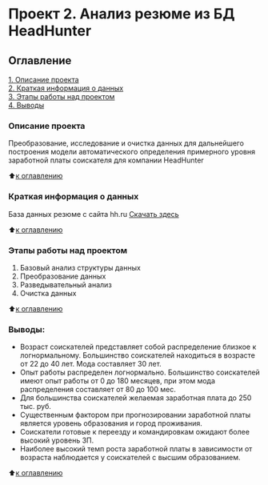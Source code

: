 # Проект 2. Анализ резюме из БД HeadHunter

## Оглавление  
[1. Описание проекта](https://github.com/PapylevMN/sf_data_science/tree/main/Modul_8_hw/README.md#Описание-проекта)  
[2. Краткая информация о данных](https://github.com/PapylevMN/sf_data_science/tree/main/Modul_8_hw/README.md#Краткая-информация-о-данных)  
[3. Этапы работы над проектом](https://github.com/PapylevMN/sf_data_science/tree/main/Modul_8_hw/README.md#Этапы-работы-над-проектом)  
[4. Выводы](https://github.com/PapylevMN/sf_data_science/tree/main/Modul_8_hw/README.md#Выводы) 

### Описание проекта    
Преобразование, исследование и очистка данных для дальнейшего построения модели автоматического определения примерного уровня заработной платы соискателя для компании HeadHunter

:arrow_up:[к оглавлению](https://github.com/PapylevMN/sf_data_science/tree/main/Modul_8_hw/README.md#Оглавление)


### Краткая информация о данных
База данных резюме с сайта hh.ru
[Скачать здесь](https://drive.google.com/file/d/1Kb78mAWYKcYlellTGhIjPI-bCcKbGuTn/view?usp=sharing)
  
:arrow_up:[к оглавлению](https://github.com/PapylevMN/sf_data_science/tree/main/Modul_8_hw/README.md#Оглавление)


### Этапы работы над проектом  
1. Базовый анализ структуры данных
2. Преобразование данных
3. Разведывательный анализ
4. Очистка данных

:arrow_up:[к оглавлению](https://github.com/PapylevMN/sf_data_science/tree/main/Modul_8_hw/README.md#Оглавление)


### Выводы:  
* Возраст соискателей представляет собой распределение близкое к логнормальному. Большинство соискателей находиться в возрасте от 22 до 40 лет. Мода составляет 30 лет. 
* Опыт работы распределен логнормально. Большинство соискателей имеют опыт работы от 0 до 180 месяцев, при этом мода распределения составляет от 80 до 100 мес.
* Для большинства соискателей желаемая заработная плата до 250 тыс. руб.
* Существенным фактором при прогнозировании заработной платы является уровень образования и город проживания.
* Соискатели готовые к переезду и командировкам ожидают более высокий уровень ЗП.
* Наиболее высокий темп роста заработной платы в зависимости от возраста наблюдается у соискателей с высшим образованием. 


:arrow_up:[к оглавлению](https://github.com/PapylevMN/sf_data_science/tree/main/Modul_8_hw/README.md#Оглавление)